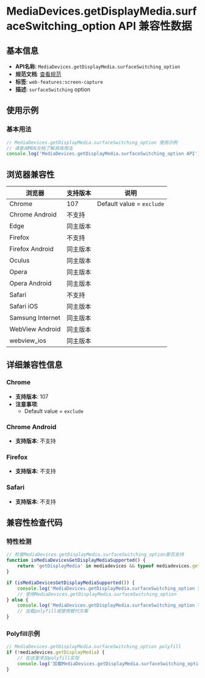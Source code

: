 # MediaDevices.getDisplayMedia.surfaceSwitching_option API 兼容性数据

## 基本信息

- **API名称**: `MediaDevices.getDisplayMedia.surfaceSwitching_option`
- **规范文档**: [查看规范](https://w3c.github.io/mediacapture-screen-share/#dom-displaymediastreamoptions-surfaceswitching)
- **标签**: `web-features:screen-capture`
- **描述**: `surfaceSwitching` option

## 使用示例

### 基本用法

```javascript
// MediaDevices.getDisplayMedia.surfaceSwitching_option 使用示例
// 请查阅MDN文档了解具体用法
console.log('MediaDevices.getDisplayMedia.surfaceSwitching_option API');
```

## 浏览器兼容性

| 浏览器 | 支持版本 | 说明 |
|--------|----------|------|
| Chrome | 107 | Default value = `exclude` |
| Chrome Android | 不支持 |  |
| Edge | 同主版本 |  |
| Firefox | 不支持 |  |
| Firefox Android | 同主版本 |  |
| Oculus | 同主版本 |  |
| Opera | 同主版本 |  |
| Opera Android | 同主版本 |  |
| Safari | 不支持 |  |
| Safari iOS | 同主版本 |  |
| Samsung Internet | 同主版本 |  |
| WebView Android | 同主版本 |  |
| webview_ios | 同主版本 |  |

## 详细兼容性信息

### Chrome

- **支持版本**: 107
- **注意事项**:
  - Default value = `exclude`

### Chrome Android

- **支持版本**: 不支持

### Firefox

- **支持版本**: 不支持

### Safari

- **支持版本**: 不支持

## 兼容性检查代码

### 特性检测

```javascript
// 检查MediaDevices.getDisplayMedia.surfaceSwitching_option是否支持
function isMediaDevicesGetDisplayMediaSupported() {
    return 'getDisplayMedia' in mediadevices && typeof mediadevices.getDisplayMedia === 'function';
}

if (isMediaDevicesGetDisplayMediaSupported()) {
    console.log('MediaDevices.getDisplayMedia.surfaceSwitching_option 支持');
    // 使用MediaDevices.getDisplayMedia.surfaceSwitching_option
} else {
    console.log('MediaDevices.getDisplayMedia.surfaceSwitching_option 不支持，需要polyfill');
    // 加载polyfill或使用替代方案
}
```

### Polyfill示例

```javascript
// MediaDevices.getDisplayMedia.surfaceSwitching_option polyfill
if (!mediadevices.getDisplayMedia) {
    // 在这里添加polyfill实现
    console.log('加载MediaDevices.getDisplayMedia.surfaceSwitching_option polyfill');
}
```

